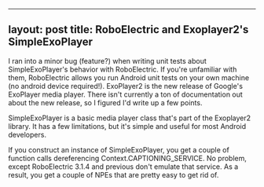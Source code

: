 ----
layout: post
title: RoboElectric and Exoplayer2's SimpleExoPlayer
---

I ran into a minor bug (feature?) when writing unit tests about SimpleExoPlayer's behavior with RoboElectric. If you're unfamiliar with them, RoboElectric allows you run Android unit tests on your own machine
(no android device required!). ExoPlayer2 is the new release of Google's ExoPlayer media player. There isn't currently a ton of documentation out about the new release, so I figured I'd write up a few points.

SimpleExoPlayer is a basic media player class that's part of the Exoplayer2 library. It has a few limitations, but it's simple and useful for most Android developers. 

If you construct an instance of SimpleExoPlayer, you get a couple of function calls dereferencing Context.CAPTIONING_SERVICE.
 No problem, except RoboElectric 3.1.4 and previous don't emulate that service. As a result, you get a couple of NPEs that are pretty easy to get rid of. 


